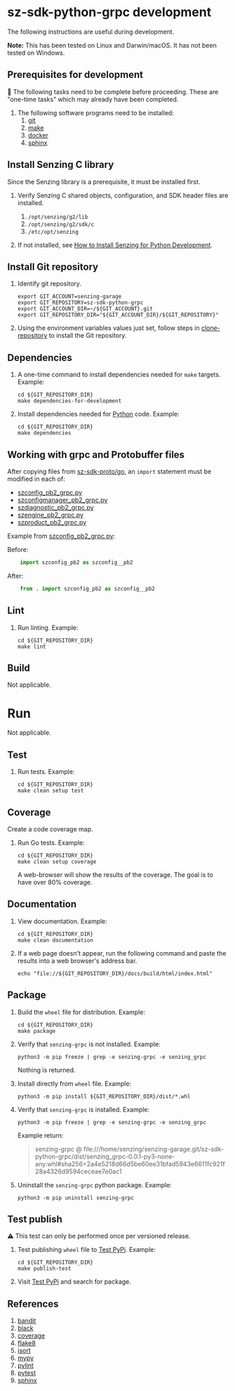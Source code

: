 # sz-sdk-python-grpc development

The following instructions are useful during development.

**Note:** This has been tested on Linux and Darwin/macOS.
It has not been tested on Windows.

## Prerequisites for development

:thinking: The following tasks need to be complete before proceeding.
These are "one-time tasks" which may already have been completed.

1. The following software programs need to be installed:
    1. [git]
    1. [make]
    1. [docker]
    1. [sphinx]

## Install Senzing C library

Since the Senzing library is a prerequisite, it must be installed first.

1. Verify Senzing C shared objects, configuration, and SDK header files are installed.
    1. `/opt/senzing/g2/lib`
    1. `/opt/senzing/g2/sdk/c`
    1. `/etc/opt/senzing`

1. If not installed, see [How to Install Senzing for Python Development].

## Install Git repository

1. Identify git repository.

    ```console
    export GIT_ACCOUNT=senzing-garage
    export GIT_REPOSITORY=sz-sdk-python-grpc
    export GIT_ACCOUNT_DIR=~/${GIT_ACCOUNT}.git
    export GIT_REPOSITORY_DIR="${GIT_ACCOUNT_DIR}/${GIT_REPOSITORY}"

    ```

1. Using the environment variables values just set, follow
   steps in [clone-repository] to install the Git repository.

## Dependencies

1. A one-time command to install dependencies needed for `make` targets.
   Example:

    ```console
    cd ${GIT_REPOSITORY_DIR}
    make dependencies-for-development

    ```

1. Install dependencies needed for [Python] code.
   Example:

    ```console
    cd ${GIT_REPOSITORY_DIR}
    make dependencies

    ```

## Working with grpc and Protobuffer files

After copying files from [sz-sdk-proto/go],
an `import` statement must be modified in each of:

- [szconfig_pb2_grpc.py]
- [szconfigmanager_pb2_grpc.py]
- [szdiagnostic_pb2_grpc.py]
- [szengine_pb2_grpc.py]
- [szproduct_pb2_grpc.py]

Example from [szconfig_pb2_grpc.py]:

Before:

```python
    import szconfig_pb2 as szconfig__pb2
```

After:

```python
    from . import szconfig_pb2 as szconfig__pb2
```

## Lint

1. Run linting.
   Example:

    ```console
    cd ${GIT_REPOSITORY_DIR}
    make lint

    ```

## Build

Not applicable.

# Run

Not applicable.

## Test

1. Run tests.
   Example:

    ```console
    cd ${GIT_REPOSITORY_DIR}
    make clean setup test

    ```

## Coverage

Create a code coverage map.

1. Run Go tests.
   Example:

    ```console
    cd ${GIT_REPOSITORY_DIR}
    make clean setup coverage

    ```

   A web-browser will show the results of the coverage.
   The goal is to have over 80% coverage.

## Documentation

1. View documentation.
   Example:

    ```console
    cd ${GIT_REPOSITORY_DIR}
    make clean documentation

    ```

1. If a web page doesn't appear, run the following command and paste the results into a web browser's address bar.

    ```console
    echo "file://${GIT_REPOSITORY_DIR}/docs/build/html/index.html"
    ```

## Package

1. Build the `wheel` file for distribution.
   Example:

    ```console
    cd ${GIT_REPOSITORY_DIR}
    make package

    ```

1. Verify that `senzing-grpc` is not installed.
   Example:

    ```console
    python3 -m pip freeze | grep -e senzing-grpc -e senzing_grpc

    ```

   Nothing is returned.

1. Install directly from `wheel` file.
   Example:

    ```console
    python3 -m pip install ${GIT_REPOSITORY_DIR}/dist/*.whl

    ```

1. Verify that `senzing-grpc` is installed.
   Example:

    ```console
    python3 -m pip freeze | grep -e senzing-grpc -e senzing_grpc

    ```

    Example return:
    > senzing-grpc @ file:///home/senzing/senzing-garage.git/sz-sdk-python-grpc/dist/senzing_grpc-0.0.1-py3-none-any.whl#sha256=2a4e5218d66d5be60ee31bfad5943e6611fc921f28a4326d9594ceceae7e0ac1

1. Uninstall the `senzing-grpc` python package.
   Example:

    ```console
    python3 -m pip uninstall senzing-grpc

    ```

## Test publish

:warning:  This test can only be performed once per versioned release.

1. Test publishing `wheel` file to [Test PyPi].
   Example:

    ```console
    cd ${GIT_REPOSITORY_DIR}
    make publish-test

    ```

1. Visit [Test PyPi] and search for package.

## References

1. [bandit]
1. [black]
1. [coverage]
1. [flake8]
1. [isort]
1. [mypy]
1. [pylint]
1. [pytest]
1. [sphinx]

[bandit]: https://github.com/senzing-garage/knowledge-base/blob/main/WHATIS/bandit.md
[black]: https://github.com/senzing-garage/knowledge-base/blob/main/WHATIS/black.md
[clone-repository]: https://github.com/senzing-garage/knowledge-base/blob/main/HOWTO/clone-repository.md
[coverage]: https://github.com/senzing-garage/knowledge-base/blob/main/WHATIS/coverage.md
[docker]: https://github.com/senzing-garage/knowledge-base/blob/main/WHATIS/docker.md
[flake8]: https://github.com/senzing-garage/knowledge-base/blob/main/WHATIS/flake8.md
[git]: https://github.com/senzing-garage/knowledge-base/blob/main/WHATIS/git.md
[How to Install Senzing for Python Development]: https://github.com/senzing-garage/knowledge-base/blob/main/HOWTO/install-senzing-for-python-development.md
[isort]: https://github.com/senzing-garage/knowledge-base/blob/main/WHATIS/isort.md
[make]: https://github.com/senzing-garage/knowledge-base/blob/main/WHATIS/make.md
[mypy]: https://github.com/senzing-garage/knowledge-base/blob/main/WHATIS/mypy.md
[pylint]: https://github.com/senzing-garage/knowledge-base/blob/main/WHATIS/pylint.md
[pytest]: https://github.com/senzing-garage/knowledge-base/blob/main/WHATIS/pytest.md
[Python]: https://www.python.org/
[sphinx]: https://github.com/senzing-garage/knowledge-base/blob/main/WHATIS/sphinx.md
[sz-sdk-proto/go]: https://github.com/senzing-garage/sz-sdk-proto/tree/main/go
[szconfig_pb2_grpc.py]: ../src/senzing_grpc/pb2_grpc/szconfig_pb2_grpc.py
[szconfigmanager_pb2_grpc.py]: ../src/senzing_grpc/pb2_grpc/szconfigmanager_pb2_grpc.py
[szdiagnostic_pb2_grpc.py]: ../src/senzing_grpc/pb2_grpc/szdiagnostic_pb2_grpc.py
[szengine_pb2_grpc.py]: ../src/senzing_grpc/pb2_grpc/szengine_pb2_grpc.py
[szproduct_pb2_grpc.py]: ../src/senzing_grpc/pb2_grpc/szproduct_pb2_grpc.py
[Test PyPi]: https://test.pypi.org/
